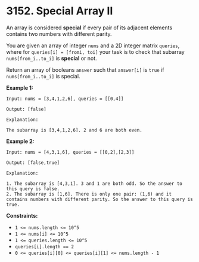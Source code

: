 # 3152. Special Array II

An array is considered **special** if every pair of its adjacent elements contains two numbers with different parity.

You are given an array of integer `nums` and a 2D integer matrix `queries`, where for `queries[i] = [fromi, toi]` your task is to check that subarray `nums[from_i..to_i]` is **special** or not.

Return an array of booleans `answer` such that `answer[i]` is `true` if `nums[from_i..to_i]` is special.

**Example 1:**

```()
Input: nums = [3,4,1,2,6], queries = [[0,4]]

Output: [false]

Explanation:

The subarray is [3,4,1,2,6]. 2 and 6 are both even.
```

**Example 2:**

```()
Input: nums = [4,3,1,6], queries = [[0,2],[2,3]]

Output: [false,true]

Explanation:

1. The subarray is [4,3,1]. 3 and 1 are both odd. So the answer to this query is false.
2. The subarray is [1,6]. There is only one pair: (1,6) and it contains numbers with different parity. So the answer to this query is true.
```

**Constraints:**

- `1 <= nums.length <= 10^5`
- `1 <= nums[i] <= 10^5`
- `1 <= queries.length <= 10^5`
- `queries[i].length == 2`
- `0 <= queries[i][0] <= queries[i][1] <= nums.length - 1`
